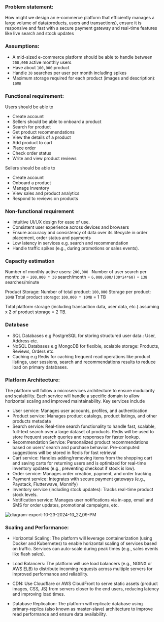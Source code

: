 ### **Problem statement:** 
How might we design an e-commerce platform that efficiently manages a large volume of data(products, users and transactions), ensure it is responsive and fast with a secure payment gateway and real-time features like live search and stock updates

### **Assumptions:** 
* A mid-sized e-commerce platform should be able to 
 handle between `200,000` active monthly users 
* Have about `100,000` product 
* Handle `30` searches per user per month including spikes 
* Maximum storage required for each product (images and description): `10MB`


### **Functional requirement:**
Users should be able to 
* Create account
* Sellers should be able to onboard a product 
* Search for product 
* Get product recommendations 
* View the details of a product 
* Add product to cart
* Place order 
* Check order status 
* Write and view product reviews  

Sellers should be able to 
* Create account 
* Onboard a product 
* Manage inventory 
* View sales and product analytics
* Respond to reviews on products 

### **Non-functional requirement** 
* Intuitive UI/UX design for ease of use.
* Consistent user experience across devices and browsers 
* Ensure accuracy and consistency of data over its lifecycle in order placement, order status and payments
* Low latency in services e.g. search and recommendation 
* Handle traffic spikes (e.g., during promotions or sales events).

### **Capacity estimation**

Number of monthly active users: `200,000 `
Number of user search per month: `30`
= `200,000 * 30` search/month 
= `6,000,000/(30*24*60)`
= `138` searches/minute

Product Storage:
Number of total product: `100,000`
Storage per product: `10MB` 
Total product storage: `100,000 * 10MB`
= 1 TB 

Total platform storage (including transaction data, user data, etc.) assuming x 2 of product storage = 2 TB.

### **Database**
* SQL Databases e.g PostgreSQL for storing structured user data.: User, Address etc.
* NoSQL Databases e.g MongoDB for flexible, scalable storage: Products, Reviews, Orders etc.
* Caching e.g Redis for caching frequent read operations like product listings, user sessions, search and recommendations results to reduce load on primary databases.

### **Platform Architecture:**
The platform will follow a microservices architecture to ensure modularity and scalability. Each service will handle a specific domain to allow horizontal scaling and improved maintainability.
Key services include
* User service: Manages user accounts, profiles, and authentication
* Product service: Manages product catalogs, product listings, and other products metadata
* Search service: Real-time search functionality to handle fast, scalable, full-text search over a large dataset of products. Redis will be used to store frequent search queries and responses for faster lookup.
* Recommendation Service: Personalized product recommendations based on users’ search and purchase behavior. Pre-computed suggestions will be stored in Redis for fast retrieval
* Cart service: Handles adding/removing items from the shopping cart and saving carts for returning users and is optimized for real-time inventory updates (e.g., preventing checkout if stock is low).
* Order service: Manages order creation, payment, and order tracking.
* Payment service: Integrates with secure payment gateways (e.g., Paystack, Flutterwave, Monnify)
* Inventory service (including stock updates): Tracks real-time product stock levels.
* Notification service: Manages user notifications via in-app, email and SMS for order updates, promotional campaigns, etc.


![diagram-export-10-23-2024-10_27_09-PM](https://res.cloudinary.com/dzodph4o8/image/upload/v1729721482/diagram-export-10-23-2024-10_27_09-PM_tdb1pl.png)

### **Scaling and Performance:**
* Horizontal Scaling: The platform will leverage containerization (using Docker and Kubernetes) to enable horizontal scaling of services based on traffic. Services can auto-scale during peak times (e.g., sales events like flash sales).

* Load Balancers: The platform will use load balancers (e.g., NGINX or AWS ELB) to distribute incoming requests across multiple servers for improved performance and reliability.

* CDN: Use Cloudflare or AWS CloudFront to serve static assets (product images, CSS, JS) from servers closer to the end users, reducing latency and improving load times.

* Database Replication: The platform will replicate database using primary-replica (also known as master-slave) architecture to improve read performance and ensure data availability.


